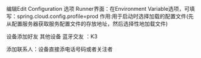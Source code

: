 编辑Edit Configuration 选项
Runner界面：在Environment Variable选项，可填写：spring.cloud.config.profile=prod 
作用:用于启动时选择加载的配置文件(先从配置服务器获取服务配置文件的存放地址，然后选择性地加载文件)



设备添加好友 其他设备
蓝牙交友 ：K3

添加联系人：设备直接添电话号码或者关注者



